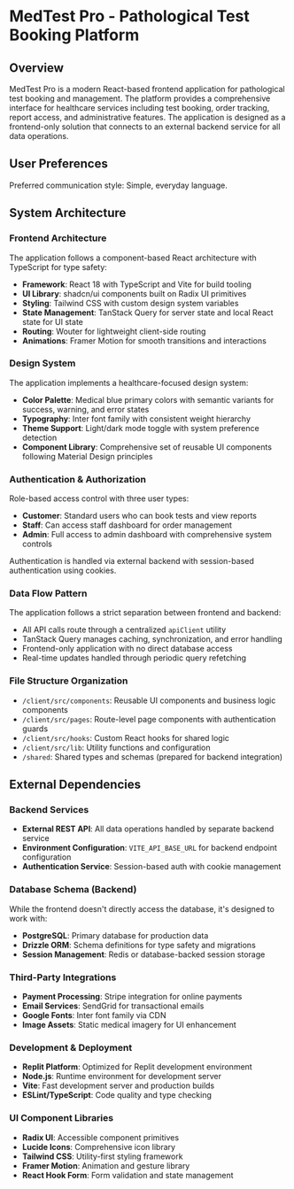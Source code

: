 # MedTest Pro - Pathological Test Booking Platform

## Overview

MedTest Pro is a modern React-based frontend application for pathological test booking and management. The platform provides a comprehensive interface for healthcare services including test booking, order tracking, report access, and administrative features. The application is designed as a frontend-only solution that connects to an external backend service for all data operations.

## User Preferences

Preferred communication style: Simple, everyday language.

## System Architecture

### Frontend Architecture
The application follows a component-based React architecture with TypeScript for type safety:

- **Framework**: React 18 with TypeScript and Vite for build tooling
- **UI Library**: shadcn/ui components built on Radix UI primitives
- **Styling**: Tailwind CSS with custom design system variables
- **State Management**: TanStack Query for server state and local React state for UI state
- **Routing**: Wouter for lightweight client-side routing
- **Animations**: Framer Motion for smooth transitions and interactions

### Design System
The application implements a healthcare-focused design system:

- **Color Palette**: Medical blue primary colors with semantic variants for success, warning, and error states
- **Typography**: Inter font family with consistent weight hierarchy
- **Theme Support**: Light/dark mode toggle with system preference detection
- **Component Library**: Comprehensive set of reusable UI components following Material Design principles

### Authentication & Authorization
Role-based access control with three user types:
- **Customer**: Standard users who can book tests and view reports
- **Staff**: Can access staff dashboard for order management
- **Admin**: Full access to admin dashboard with comprehensive system controls

Authentication is handled via external backend with session-based authentication using cookies.

### Data Flow Pattern
The application follows a strict separation between frontend and backend:
- All API calls route through a centralized `apiClient` utility
- TanStack Query manages caching, synchronization, and error handling
- Frontend-only application with no direct database access
- Real-time updates handled through periodic query refetching

### File Structure Organization
- `/client/src/components`: Reusable UI components and business logic components
- `/client/src/pages`: Route-level page components with authentication guards
- `/client/src/hooks`: Custom React hooks for shared logic
- `/client/src/lib`: Utility functions and configuration
- `/shared`: Shared types and schemas (prepared for backend integration)

## External Dependencies

### Backend Services
- **External REST API**: All data operations handled by separate backend service
- **Environment Configuration**: `VITE_API_BASE_URL` for backend endpoint configuration
- **Authentication Service**: Session-based auth with cookie management

### Database Schema (Backend)
While the frontend doesn't directly access the database, it's designed to work with:
- **PostgreSQL**: Primary database for production data
- **Drizzle ORM**: Schema definitions for type safety and migrations
- **Session Management**: Redis or database-backed session storage

### Third-Party Integrations
- **Payment Processing**: Stripe integration for online payments
- **Email Services**: SendGrid for transactional emails
- **Google Fonts**: Inter font family via CDN
- **Image Assets**: Static medical imagery for UI enhancement

### Development & Deployment
- **Replit Platform**: Optimized for Replit development environment
- **Node.js**: Runtime environment for development server
- **Vite**: Fast development server and production builds
- **ESLint/TypeScript**: Code quality and type checking

### UI Component Libraries
- **Radix UI**: Accessible component primitives
- **Lucide Icons**: Comprehensive icon library
- **Tailwind CSS**: Utility-first styling framework
- **Framer Motion**: Animation and gesture library
- **React Hook Form**: Form validation and state management